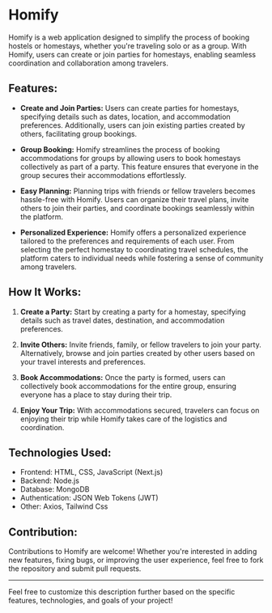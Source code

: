 # Homify

Homify is a web application designed to simplify the process of booking hostels or homestays, whether you're traveling solo or as a group. With Homify, users can create or join parties for homestays, enabling seamless coordination and collaboration among travelers.

## Features:

- **Create and Join Parties:** Users can create parties for homestays, specifying details such as dates, location, and accommodation preferences. Additionally, users can join existing parties created by others, facilitating group bookings.

- **Group Booking:** Homify streamlines the process of booking accommodations for groups by allowing users to book homestays collectively as part of a party. This feature ensures that everyone in the group secures their accommodations effortlessly.

- **Easy Planning:** Planning trips with friends or fellow travelers becomes hassle-free with Homify. Users can organize their travel plans, invite others to join their parties, and coordinate bookings seamlessly within the platform.

- **Personalized Experience:** Homify offers a personalized experience tailored to the preferences and requirements of each user. From selecting the perfect homestay to coordinating travel schedules, the platform caters to individual needs while fostering a sense of community among travelers.

## How It Works:

1. **Create a Party:** Start by creating a party for a homestay, specifying details such as travel dates, destination, and accommodation preferences.

2. **Invite Others:** Invite friends, family, or fellow travelers to join your party. Alternatively, browse and join parties created by other users based on your travel interests and preferences.

3. **Book Accommodations:** Once the party is formed, users can collectively book accommodations for the entire group, ensuring everyone has a place to stay during their trip.

4. **Enjoy Your Trip:** With accommodations secured, travelers can focus on enjoying their trip while Homify takes care of the logistics and coordination.

## Technologies Used:

- Frontend: HTML, CSS, JavaScript (Next.js)
- Backend: Node.js
- Database: MongoDB
- Authentication: JSON Web Tokens (JWT)
- Other: Axios, Tailwind Css

## Contribution:

Contributions to Homify are welcome! Whether you're interested in adding new features, fixing bugs, or improving the user experience, feel free to fork the repository and submit pull requests.

---

Feel free to customize this description further based on the specific features, technologies, and goals of your project!
